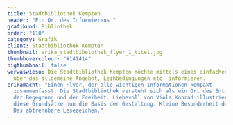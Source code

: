 ```yaml
---
title: Stadtbibliothek Kempten
header: "Ein Ort des Informierens "
grafikund: Bibliothek
order: "110"
category: Grafik
client: Stadtbibliothek Kempten
thumbnail: erika_stadtbibelothek_flyer_1_titel.jpg
thumbhovercolour: "#141414"
bigthumbnail: false
werwaswieso: Die Stadtbibliothek Kempten möchte mittels eines einfachen Flyers
  über das allgemeine Angebot, Leihbedingungen etc. informieren.
erikamacht: "Einen Flyer, der alle wichtigen Informationen kompakt
  zusammenfasst. Die Stadtbibliothek versteht sich als ein Ort des Entdeckens,
  der Begegnung und der Freiheit. Liebevoll von Viola Konrad illustriert, bilden
  diese Grundsätze nun die Basis der Gestaltung. Kleine Besonderheit des Flyers:
  Das abtrennbare Lesezeichen."
---
```

